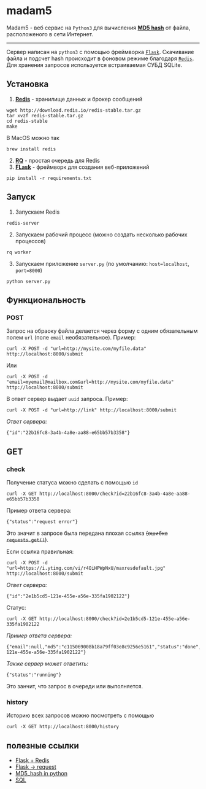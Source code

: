# madam5
Madam5 - веб сервис на `Python3` для вычисления [**MD5 hash**](https://ru.wikipedia.org/wiki/MD5) от файла, расположеного в сети Интернет. 

---
Сервер написан на `python3` с помощью фреймворка [`Flask`](http://flask.pocoo.org). 
Скачивание файла и подсчет hash происходит в фоновом режиме благодаря [`Redis`](https://redis.io/topics/quickstart).
Для хранения запросов используется встраиваемая СУБД SQLite. 


## Установка
1. [**Redis**](https://redis.io/topics/quickstart) - хранилище данных и брокер сообщений
```
wget http://download.redis.io/redis-stable.tar.gz
tar xvzf redis-stable.tar.gz
cd redis-stable
make
```

В MacOS можно так
```
brew install redis
```

2. [**RQ**](https://python-rq.org) - простая очередь для Redis  
3. [**FLask**](http://flask.pocoo.org) - фреймворк для создания веб-приложений
```
pip install -r requirements.txt
```

## Запуск

1. Запускаем Redis
```
redis-server
```
2. Запускаем рабочий процесс (можно создать несколько рабочих процессов)
```
rq worker
```
3. Запускаем приложение `server.py` (по умолчанию: `host=localhost`, `port=8000`)
```
python server.py
```

## Функциональность 

### POST
Запрос на обраоку файла делается через форму с одним обязательным полем `url` (поле `email` необязательное). Пример:
```
curl -X POST -d "url=http://mysite.com/myfile.data" http://localhost:8000/submit
```
Или
```
curl -X POST -d "email=myemail@mailbox.com&url=http://mysite.com/myfile.data" http://localhost:8000/submit
```
В ответ сервер выдает `uuid` запроса. Пример:
```
curl -X POST -d "url=http://link" http://localhost:8000/submit
```
*Ответ сервера:*
```
{"id":"22b16fc8-3a4b-4a8e-aa88-e65bb57b3358"}
```
## GET 

### check
Получение статуса можно сделать с помощью `id`
```
curl -X GET http://localhost:8000/check?id=22b16fc8-3a4b-4a8e-aa88-e65bb57b3358
```
Пример ответа сервера:
```
{"status":"request error"}
```
Это значит в запросе была передана плохая ссылка ~~(ошибка `requests.get()`)~~.

Если ссылка правильная:
```
curl -X POST -d "url=https://i.ytimg.com/vi/r4OiHPWpNxU/maxresdefault.jpg" http://localhost:8000/submit
```
*Ответ сервера:*
```
{"id":"2e1b5cd5-121e-455e-a56e-335fa1902122"}
```
Статус:
```
curl -X GET http://localhost:8000/check?id=2e1b5cd5-121e-455e-a56e-335fa1902122
```
*Пример ответа сервера:*
```
{"email":null,"md5":"c115069008b18a79ff03e8c9256e5161","status":"done","url":"https://i.ytimg.com/vi/r4OiHPWpNxU/maxresdefault.jpg","uuid":"2e1b5cd5-121e-455e-a56e-335fa1902122"}
```
*Также сервер может ответить:*
```
{"status":"running"}
```
Это занчит, что запрос в очереди или выполняется. 


### history 
Историю всех запросов можно посмотреть с помощью 
```
curl -X GET http://localhost:8000/history
```

## полезные ссылки
* [Flask + Redis](https://habr.com/en/post/307140/)
* [Flask -> request](http://flask.pocoo.org/docs/0.12/api/?highlight=request#flask.request)
* [MD5_hash in python](https://stackoverflow.com/questions/49958006/python-3-create-md5-hash)
* [SQL](https://www.w3schools.com/sql/sql_datatypes.asp)
